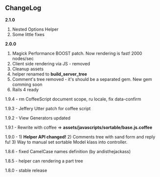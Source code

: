 ## ChangeLog

**2.1.0**

1. Nested Options Helper
2. Some little fixes

**2.0.0**

1. Magick Performance BOOST patch. Now rendering is fast! 2000 nodes/sec
2. Client side rendering via JS - removed
3. Cleanup assets
4. helper renamed to **build_server_tree**
5. Comment's tree removed - it's should be a separated gem. New gem comming soon
6. Rails 4 ready

1.9.4 - rm CoffeeScript document scope, ru locale, fix data-confirm

1.9.3 - Jeffery Utter patch for coffee script

1.9.2 - View Generators updated

1.9.1 - Rewrite with coffee => **assets/javascripts/sortable/base.js.coffee**

1.9.0 - 1) **Helper API changed!** 2) Comments tree with sand form and reply fu! 3) Way to manual set sortable Model klass into controller.

1.8.6 - fixed CamelCase names definition (by andisthejackass)

1.8.5 - helper can rendering a part tree

1.8.0 - stable release